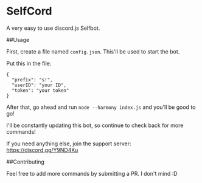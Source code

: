 # SelfCord
A very easy to use discord.js Selfbot.

##Usage

First, create a file named `config.json`. This'll be used to start the bot.

Put this in the file:
```
{
  "prefix": "s!",
  "userID": "your ID",
  "token": "your token"
}
```
After that, go ahead and run `node --harmony index.js` and you'll be good to go!

I'll be constantly updating this bot, so continue to check back for more commands!

If you need anything else, join the support server:
https://discord.gg/Y9ND4Ku


##Contributing

Feel free to add more commands by submitting a PR. I don't mind :D
